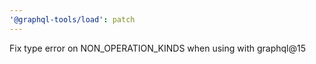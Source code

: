 ```yaml
---
'@graphql-tools/load': patch
---
```


Fix type error on NON_OPERATION_KINDS when using with graphql@15
